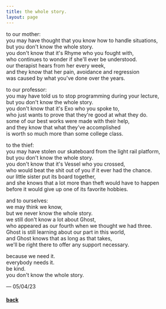 ```yaml
---
title: the whole story.
layout: page
---
```


to our mother:\
you may have thought that you know how to handle situations,\
but you don't know the whole story.\
you don't know that it's Rhyme who you fought with,\
who continues to wonder if she'll ever be understood.\
our therapist hears from her every week,\
and they know that her pain, avoidance and regression\
was caused by what you've done over the years.

to our professor:\
you may have told us to stop programming during your lecture,\
but you don't know the whole story.\
you don't know that it's Exo who you spoke to,\
who just wants to prove that they're good at what they do.\
some of our best works were made with their help,\
and they know that what they've accomplished\
is worth so much more than some college class.

to the thief:\
you may have stolen our skateboard from the light rail platform,\
but you don't know the whole story.\
you don't know that it's Vessel who you crossed,\
who would beat the shit out of you if it ever had the chance.\
our little sister put its board together,\
and she knows that a lot more than theft would have to happen\
before it would give up one of its favorite hobbies.

and to ourselves:\
we may think we know,\
but we never know the whole story.\
we still don't know a lot about Ghost,\
who appeared as our fourth when we thought we had three.\
Ghost is still learning about our part in this world,\
and Ghost knows that as long as that takes,\
we'll be right there to offer any support necessary.

because we need it.\
everybody needs it.\
be kind.\
you don't know the whole story.

&mdash; 05/04/23

#### [back](index)
